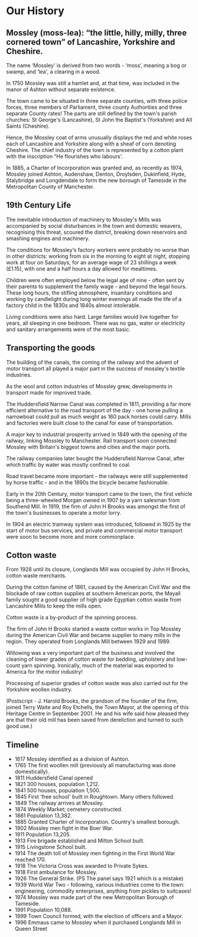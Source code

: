 # Our History

## Mossley (moss-lea): “the little, hilly, milly, three cornered town” of Lancashire, Yorkshire and Cheshire.

The name ‘Mossley' is derived from two words - ‘moss‘, meaning a bog or swamp, and ‘lea', a clearing in a wood.

In 1750 Mossley was still a hamlet and, at that time, was included in the manor of Ashton without separate existence.

The town came to be situated in three separate counties, with three police forces, three members of Parliament, three county Authorities and three separate County rates! The parts are still defined by the town's parish churches: St George's (Lancashire), St John the Baptist's (Yorkshire) and All Saints (Cheshire).

Hence, the Mossley coat of arms unusually displays the red and white roses each of Lancashire and Yorkshire along with a sheaf of corn denoting Cheshire. The chief industry of the town is represented by a cotton plant with the inscription “He flourishes who labours’.

In 1885, a Charter of Incorporation was granted and, as recently as 1974, Mossley joined Ashton, Audenshaw, Denton, Droylsden, Dukinfield, Hyde, Stalybridge and Longdendale to form the new borough of Tameside in the Metropolitan County of Manchester.

## 19th Century Life

The inevitable introduction of machinery to Mossley's Mills was accompanied by social disturbances in the town and domestic weavers, recognising this threat, scoured the district, breaking down reservoirs and smashing engines and machinery.

The conditions for Mossley‘s factory workers were probably no worse than in other districts: working from six in the morning to eight at night, stopping work at four on Saturdays, for an average wage of 23 shillings a week (£1.15), with one and a half hours a day allowed for mealtimes.

Children were often employed below the legal age of nine - often sent by their parents to supplement the family wage - and beyond the legal hours. These long hours, the stifling atmosphere, insanitary conditions and working by candlelight during long winter evenings all made the life of a factory child in the 1830s and 1840s almost intolerable.

Living conditions were also hard. Large families would live together for years, all sleeping in one bedroom. There was no gas, water or electricity and sanitary arrangements were of the most basic.


## Transporting the goods

The building of the canals, the coming of the railway and the advent of motor transport all played a major part in the success of mossley's textile industries.

As the wool and cotton industries of Mossley grew, developments in transport made for improved trade.

The Huddersfield Narrow Canal was completed in 1811, providing a far more efficient alternative to the road transport of the day - one horse pulling a narrowboat could pull as much weight as 160 pack horses could carry. Mills and factories were built close to the canal for ease of transportation.

A major key to industrial prosperity arrived in 1849 with the opening of the railway, linking Mossley to Manchester. Rail transport soon connected Mossley with Britain's biggest towns and cities and the major ports.

The railway companies later bought the Huddersfield Narrow Canal, after which traffic by water was mostly confined to coal.

Road travel became more important - the railways were still supplemented by horse traffic - and in the 1890s the bicycle became fashionable.

Early in the 20th Century, motor transport came to the town, the first vehicle being a three-wheeled Morgan owned in 1907 by a yarn salesman from Southend Mill. In 1919, the firm of John H Brooks was amongst the first of the town's businesses to operate a motor lorry.

In 1904 an electric tramway system was introduced, followed in 1925 by the start of motor bus services, and private and commercial motor transport were soon to become more and more commonplace.

## Cotton waste

From 1928 until its closure, Longlands Mill was occupied by John H Brooks, cotton waste merchants.

During the cotton famine of 1861, caused by the American Civil War and the blockade of raw cotton supplies at southern American ports, the Mayall family sought a good supplier of high grade Egyptian cotton waste from Lancashire Mills to keep the mills open.

Cotton waste is a by-product of the spinning process.

The firm of John H Brooks started a waste cotton works in Top Mossley during the American Civil War and became supplier to many mills in the region. They operated from Longlands Mill between 1929 and 1989.

Willowing was a very important part of the business and involved the cleaning of lower grades of cotton waste for bedding, upholstery and low-count yarn spinning. Ironically, much of the material was exported to America for the motor industry!

Processing of superior grades of cotton waste was also carried out for the Yorkshire woollen industry.

(Postscript - J. Harold Brooks, the grandson of the founder of the firm, joined Terry Waite and Roy Etchells, the Town Mayor, at the opening of this Heritage Centre in September 2001. He and his wife said how pleased they are that their old mill has been saved from dereliction and turned to such good use.)

## Timeline

 - 1617 	Mossley identified as a division of Ashton.
 - 1765 	The first woollen mill (previously all manufacturing was done domestically).
 - 1811 	Huddersfield Canal opened
 - 1821 	300 houses, population 1,212.
 - 1841 	500 houses, population 1,500.
 - 1845 	First ‘free school' built in Roughtown. Many others followed.
 - 1849 	The railway arrives at Mossley.
 - 1874 	Weekly Market; cemetery constructed.
 - 1881 	Population 13,382.
 - 1885 	Granted Charter of Incorporation. Country's smallest borough.
 - 1902 	Mossley men fight in the Boer War.
 - 1911 	Population 13,205.
 - 1913 	Fire brigade established and Milton School built.
 - 1915 	Livingstone School built.
 - 1914 	The death toll of Mossley men fighting in the First World War reached 170.
 - 1918 	The Victoria Cross was awarded to Private Sykes.
 - 1918 	First ambulance for Mossley.
 - 1926 	The General Strike. (PS The panel says 1921 which is a mistake)
 - 1939 	World War Two - following, various industries come to the town: engineering, commodity enterprises, anything from pickles to suitcases!
 - 1974 	Mossley was made part of the new Metropolitan Borough of Tameside.
 - 1991 	Population 10,088.
 - 1999 	Town Council formed, with the election of officers and a Mayor.
 - 1996 Emmaus came to Mossley when it purchased Longlands Mill in Queen Street
